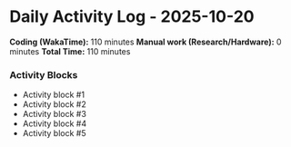 # Daily Activity Log - 2025-10-20

**Coding (WakaTime):** 110 minutes
**Manual work (Research/Hardware):** 0 minutes
**Total Time:** 110 minutes

### Activity Blocks
- Activity block #1
- Activity block #2
- Activity block #3
- Activity block #4
- Activity block #5

